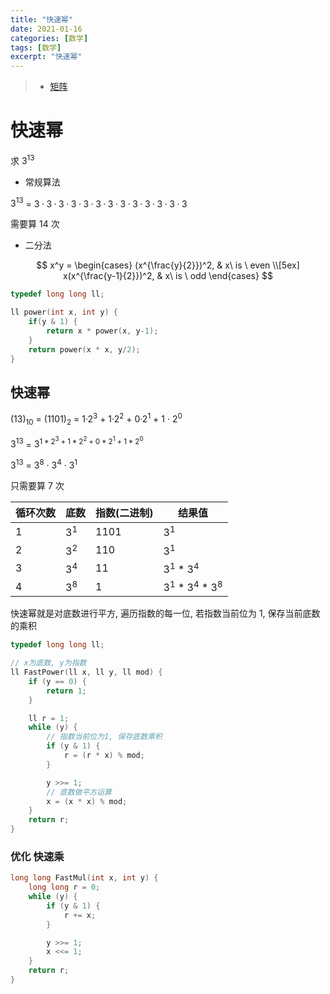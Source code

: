 ```yaml
---
title: "快速幂"
date: 2021-01-16
categories: [数学]
tags: [数学]
excerpt: "快速幂"
---
```


> - [矩阵](https://oi-wiki.org/math/linear-algebra/matrix/)

# 快速幂

求 $3^{13}$

- 常规算法

$3^{13}$ = $3·3·3·3·3·3·3·3·3·3·3·3·3$

需要算 $14$ 次

- 二分法

$$
x^y = 
\begin{cases}
(x^{\frac{y}{2}})^2, & x\ is \ even \\[5ex]
x(x^{\frac{y-1}{2}})^2, & x\ is \ odd
\end{cases}
$$

```c
typedef long long ll;

ll power(int x, int y) {
    if(y & 1) {
        return x * power(x, y-1);
    }
    return power(x * x, y/2);
}
```

## 快速幂

$(13)_{10}$ = $(1101)_2$ = $1$·$2^3$ + $1$·$2^2$ + $0$·$2^1$ + $1$ · $2^0$

$3^{13}$ = $3^{1 * 2^3 + 1 * 2^2 + 0 * 2^1 + 1 * 2^0}$

$3^{13}$ = $3^8$ · $3^4$ · $3^1$

只需要算 $7$ 次

| 循环次数  | 底数  | 指数(二进制)  | 结果值                |
| -------- | ----- | ------------ | --------------------- |
| $1$      | $3^1$ | $1101$       | $3^1$                 |
| $2$      | $3^2$ | $110$        | $3^1$                 |
| $3$      | $3^4$ | $11$         | $3^1$ * $3^4$         |
| $4$      | $3^8$ | $1$          | $3^1$ * $3^4$ * $3^8$ |

快速幂就是对底数进行平方, 遍历指数的每一位, 若指数当前位为 1, 保存当前底数的乘积

```c++
typedef long long ll;

// x为底数, y为指数
ll FastPower(ll x, ll y, ll mod) {
    if (y == 0) {
        return 1;
    }

    ll r = 1;
    while (y) {
        // 指数当前位为1, 保存底数乘积
        if (y & 1) {
            r = (r * x) % mod;
        }

        y >>= 1;
        // 底数做平方运算
        x = (x * x) % mod;
    }
    return r;
}
```

### 优化 快速乘

```c
long long FastMul(int x, int y) {
    long long r = 0;
    while (y) {
        if (y & 1) {
            r += x;
        }

        y >>= 1;
        x <<= 1;
    }
    return r;
}
```